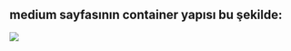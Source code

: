 medium sayfasının container yapısı bu şekilde:
-
![](img/Ekran%20g%C3%B6r%C3%BCnt%C3%BCs%C3%BC%202022-09-29%20200100.png)